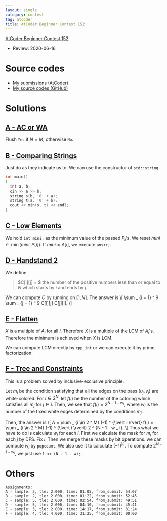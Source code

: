 ```yaml
---
layout: single
category: contest
tag: atcoder
title: AtCoder Beginner Contest 152
---
```


[AtCoder Beginner Contest 152](https://atcoder.jp/contests/abc152)

- Review: 2020-06-16

# Source codes

- [My submissions (AtCoder)](https://atcoder.jp/contests/abc152/submissions?f.User=kazunetakahashi)
- [My source codes (GitHub)](https://github.com/kazunetakahashi/atcoder/tree/master/2020/0119_ABC152)

# Solutions

## [A - AC or WA](https://atcoder.jp/contests/abc152/tasks/abc152_a)

Flush `Yes` if $N = M$; otherwise `No`.

## [B - Comparing Strings](https://atcoder.jp/contests/abc152/tasks/abc152_b)

Just do as they indicate us to. We can use the constructor of `std::string`.

```c++
int main()
{
  int a, b;
  cin >> a >> b;
  string s(b, '0' + a);
  string t(a, '0' + b);
  cout << min(s, t) << endl;
}
```

## [C - Low Elements](https://atcoder.jp/contests/abc152/tasks/abc152_c)

We hold `int mini;` as the minimum value of the passed $P _ i$'s. We reset $mini \gets \min(mini, P[i])$. If $mini = A[i]$, we execute `ans++;`.

## [D - Handstand 2](https://atcoder.jp/contests/abc152/tasks/abc152_d)

We define

> $C[i][j] = $ the number of the positive numbers less than or equal to $N$ which starts by $i$ and ends by $j$.

We can compute $C$ by running on $[1, N]$. The answer is
\\[
  \sum _ {i = 1} ^ 9 \sum _ {j = 1} ^ 9 C[i][j] C[j][i].
\\]

## [E - Flatten](https://atcoder.jp/contests/abc152/tasks/abc152_e)

$X$ is a multiple of $A _ i$ for all $i$. Therefore $X$ is a multiple of the LCM of $A _ i$'s. Therefore the minimum is achieved when $X$ is LCM.

We can compute LCM directly by `cpp_int` or we can execute it by prime factorization.

## [F - Tree and Constraints](https://atcoder.jp/contests/abc152/tasks/abc152_f)

This is a problem solved by inclusive-exclusive principle.

Let $m _ j$ be the condition satisfying that all the edges on the pass $(u _ j, v _ j)$ are white-colored. For $i \in 2 ^ N$, let $f(i)$ be the number of the coloring which satisfies all $m _ j$ for $j \in i$. Then, we see that $f(i) = 2 ^ {N - 1 - w _ i}$, where $w _ i$ is the number of the fixed white edges determined by the conditions $m _ j$.

Then, the answer is
\\[
  A = \sum _ {i \in 2 ^ M} (-1) ^ {\lvert i \rvert} f(i) = \sum _ {i \in 2 ^ M} (-1) ^ {\lvert i \rvert} 2 ^ {N - 1 - w _ i}.
\\]
Thus what we have to do is calculate $w _ i$ for each $i$. First we calculate the mask for $m _ j$ for each $j$ by DFS. Fix $i$. Then we merge these masks by bit operations. we can compute $w _ i$ by `popcount`. We also use it to calculate $(-1) ^ {\lvert i \rvert}$. To compute $2 ^ {N - 1 - w _ i}$, we just use `1 << (N - 1 - w);`.

# Others

```
Assignments:
A - sample: 3, tle: 2.000, time: 01:05, from_submit: 54:07
B - sample: 2, tle: 2.000, time: 01:22, from_submit: 52:45
C - sample: 5, tle: 2.000, time: 02:54, from_submit: 49:51
D - sample: 5, tle: 2.000, time: 04:10, from_submit: 45:41
E - sample: 3, tle: 2.000, time: 14:17, from_submit: 31:24
F - sample: 4, tle: 4.000, time: 31:25, from_submit: 00:00
```
